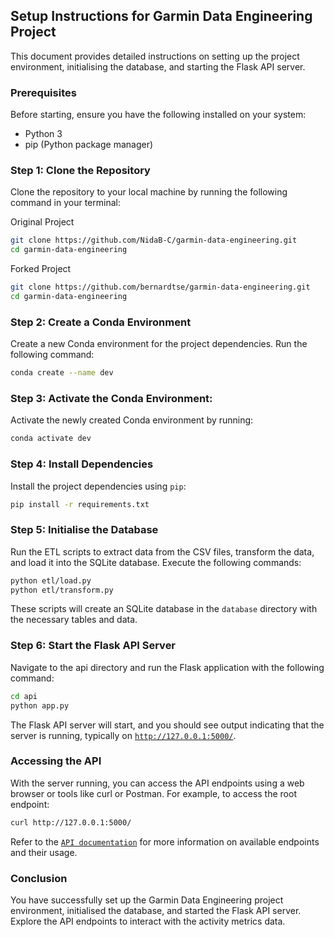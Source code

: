 ## Setup Instructions for Garmin Data Engineering Project

This document provides detailed instructions on setting up the project environment, initialising the database, and starting the Flask API server.

### Prerequisites

Before starting, ensure you have the following installed on your system:
- Python 3
- pip (Python package manager)

### Step 1: Clone the Repository

Clone the repository to your local machine by running the following command in your terminal:

Original Project
```bash
git clone https://github.com/NidaB-C/garmin-data-engineering.git
cd garmin-data-engineering
```
Forked Project
```bash
git clone https://github.com/bernardtse/garmin-data-engineering.git
cd garmin-data-engineering
```

### Step 2: Create a Conda Environment 

Create a new Conda environment for the project dependencies. Run the following command:

```bash
conda create --name dev
```

### Step 3: Activate the Conda Environment:

Activate the newly created Conda environment by running:

```bash
conda activate dev
```

### Step 4: Install Dependencies

Install the project dependencies using `pip`:

```bash
pip install -r requirements.txt
```

### Step 5: Initialise the Database 

Run the ETL scripts to extract data from the CSV files, transform the data, and load it into the SQLite database. Execute the following commands:

```bash
python etl/load.py
python etl/transform.py
```
These scripts will create an SQLite database in the `database` directory with the necessary tables and data.

### Step 6: Start the Flask API Server 

Navigate to the api directory and run the Flask application with the following command:

```bash
cd api
python app.py
```
The Flask API server will start, and you should see output indicating that the server is running, typically on [`http://127.0.0.1:5000/`](http://127.0.0.1:5000/).

### Accessing the API

With the server running, you can access the API endpoints using a web browser or tools like curl or Postman. For example, to access the root endpoint:

```bash
curl http://127.0.0.1:5000/
```
Refer to the [`API documentation`](docs/API_USAGE.md) for more information on available endpoints and their usage.

### Conclusion
You have successfully set up the Garmin Data Engineering project environment, initialised the database, and started the Flask API server. Explore the API endpoints to interact with the activity metrics data.
